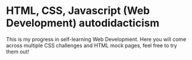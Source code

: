 # HTML, CSS, Javascript (Web Development) autodidacticism
This is my progress in self-learning Web Development.
Here you will come across multiple CSS challenges and HTML mock pages, feel free to try them out!
